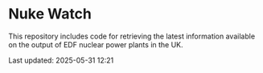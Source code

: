 # Nuke Watch

This repository includes code for retrieving the latest information available on the output of EDF nuclear power plants in the UK.

Last updated: 2025-05-31 12:21